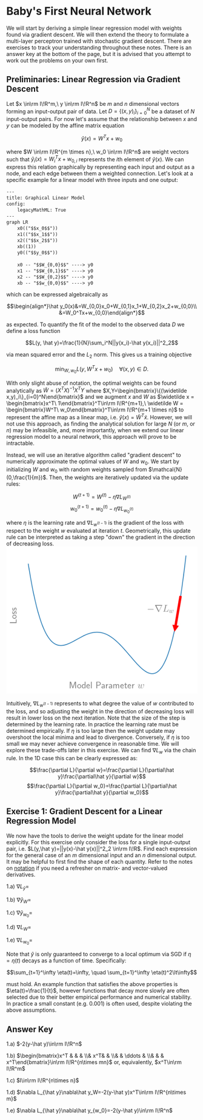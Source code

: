 # Baby's First Neural Network

We will start by deriving a simple linear regression model with weights found via gradient descent. We will then extend the theory to formulate a multi-layer perceptron trained with stochastic gradient descent. There are exercises to track your understanding throughout these notes. There is an answer key at the bottom of the page, but it is advised that you attempt to work out the problems on your own first.

## Preliminaries: Linear Regression via Gradient Descent

Let $x \in\rm I\!R^m,\ y \in\rm I\!R^n$ be $m$ and $n$ dimensional vectors forming an input-output pair of data. Let $D=\{(x,y)_i\}_{i=0}^N$ be a dataset of $N$ input-output pairs. For now let's assume that the relationship between $x$ and $y$ can be modeled by the affine matrix equation

$$\hat y(x) = W^Tx+w_0$$

where $W \in\rm I\!R^{m \times n},\ w_0 \in\rm I\!R^n$ are weight vectors such that $\hat y_i(x) = W_i^Tx+w_{0,i}$ represents the $i$th element of $\hat y(x)$. We can express this relation graphically by representing each input and output as a node, and each edge between them a weighted connection. Let's look at a specific example for a linear model with three inputs and one output:

```mermaid
---
title: Graphical Linear Model
config:
    legacyMathML: True
---
graph LR
    x0(("$$x_0$$"))
    x1(("$$x_1$$"))
    x2(("$$x_2$$"))
    xb((1))
    y0(("$$y_0$$"))

    x0 -- "$$W_{0,0}$$" ----> y0
    x1 -- "$$W_{0,1}$$" ----> y0
    x2 -- "$$W_{0,2}$$" ----> y0 
    xb -- "$$w_{0,0}$$" ----> y0
```

which can be expressed algebraically as

$$\begin{align*}\hat y_0(x)&=W_{0,0}x_0+W_{0,1}x_1+W_{0,2}x_2+w_{0,0}\\ &=W_0^Tx+w_{0,0}\end{align*}$$

as expected. To quantify the fit of the model to the observed data $D$ we define a loss function 

$$L(y, \hat y)=\frac{1}{N}\sum_i^N||y(x_i)-\hat y(x_i)||^2_2$$

via mean squared error and the $L_2$ norm. This gives us a training objective 

$$\min_{W,w_0}L(y,W^Tx+w_0)\quad \forall (x,y)\in D.$$

With only slight abuse of notation, the optimal weights can be found analytically as $\widetilde W=(X^TX)^{-1}X^TY$ where $X,Y=\begin{bmatrix}\{(\widetilde x,y)_i\}_{i=0}^N\end{bmatrix}$ and we augment $x$ and $W$ as $\widetilde x = \begin{bmatrix}x^T\ 1\end{bmatrix}^T\in\rm I\!R^{m+1},\ \widetilde W = \begin{bmatrix}W^T\ w_0\end{bmatrix}^T\in\rm I\!R^{m+1 \times n}$ to represent the affine map as a linear map, i.e. $\hat y(x)=\widetilde W^T\widetilde x$. However, we will not use this approach, as finding the analytical solution for large $N$ (or $m$, or $n$) may be infeasible, and, more importantly, when we extend our linear regression model to a neural network, this approach will prove to be intractable.

Instead, we will use an iterative algorithm called "gradient descent" to numerically approximate the optimal values of $W$ and $w_0$. We start by initializing $W$ and $w_0$ with random weights sampled from $\mathcal{N}(0,\frac{1}{m})$. Then, the weights are iteratively updated via the update rules:

$$W^{(t+1)} = W^{(t)} - \eta\nabla L_{W^{(t)}}$$
$$w_0^{(t+1)} = w_0^{(t)} - \eta\nabla L_{w_0^{(t)}}$$

where $\eta$ is the learning rate and $\nabla L_{w^{(t-1)}}$ is the gradient of the loss with respect to the weight $w$ evaluated at iteration $t$. Geometrically, this update rule can be interpreted as taking a step "down" the gradient in the direction of decreasing loss. ![](media/loss.png)


Intuitively, $\nabla L_{w^{(t-1)}}$ represents to what degree the value of $w$ contributed to the loss, and so adjusting the weight in the direction of decreasing loss will result in lower loss on the next iteration. Note that the size of the step is determined by the learning rate. In practice the learning rate must be determined empirically. If $\eta$ is too large then the weight update may overshoot the local minima and lead to divergence. Conversely, if $\eta$ is too small we may never achieve convergence in reasonable time. We will explore these trade-offs later in this exercise. We can find $\nabla L_w$ via the chain rule. In the 1D case this can be clearly expressed as:

$$\frac{\partial L}{\partial w}=\frac{\partial L}{\partial\hat y}\frac{\partial\hat y}{\partial w}$$
$$\frac{\partial L}{\partial w_0}=\frac{\partial L}{\partial\hat y}\frac{\partial\hat y}{\partial w_0}$$

## Exercise 1: Gradient Descent for a Linear Regression Model

We now have the tools to derive the weight update for the linear model explicitly. For this exercise only consider the loss for a single input-output pair, i.e. $L(y,\hat y)=||y(x)-\hat y(x)||^2_2 \in\rm I\!R$. Find each expression for the general case of an $m$ dimensional input and an $n$ dimensional output. It may be helpful to first find the shape of each quantity. Refer to the notes on [notation](notation.md) if you need a refresher on matrix- and vector-valued derivatives.

1.a) $\nabla L_{\hat y}=$

1.b) $\nabla \hat y_W=$

1.c) $\nabla \hat y_{w_0}=$

1.d) $\nabla L_W=$

1.e) $\nabla L_{w_0}=$


Note that $\hat y$ is only guaranteed to converge to a local optimum via SGD if $\eta=\eta(t)$ decays as a function of time. Specifically:

$$\sum_{t=1}^\infty \eta(t)=\infty, \quad \sum_{t=1}^\infty \eta(t)^2\lt\infty$$

must hold. An example function that satisfies the above properties is $\eta(t)=\frac{1}{t}$, however functions that decay more slowly are often selected due to their better empirical performance and numerical stability. In practice a small constant (e.g. $0.001$) is often used, despite violating the above assumptions.

## Answer Key

1.a) $-2(y-\hat y)\in\rm I\!R^n$

1.b) $\begin{bmatrix}x^T &  &  &   \\&  x^T&  &  \\&  & \ddots  &  \\&  &  & x^T\end{bmatrix}\in\rm I\!R^{n\times mn}$ or, equivalently, $x^T\in\rm I\!R^m$

1.c) $I\in\rm I\!R^{n\times n}$

1.d) $\nabla L_{\hat y}\nabla\hat y_W=-2(y-\hat y)x^T\in\rm I\!R^{n\times m}$

1.e) $\nabla L_{\hat y}\nabla\hat y_{w_0}=-2(y-\hat y)\in\rm I\!R^n$